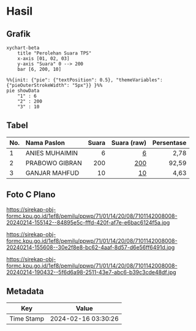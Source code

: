 # Hasil

## Grafik

```mermaid
xychart-beta
    title "Perolehan Suara TPS"
    x-axis [01, 02, 03]
    y-axis "Suara" 0 --> 200
    bar [6, 200, 10]
```

```mermaid
%%{init: {"pie": {"textPosition": 0.5}, "themeVariables": {"pieOuterStrokeWidth": "5px"}} }%%
pie showData
    "1" : 6
    "2" : 200
    "3" : 10
```

## Tabel

| No. | Nama Paslon    | Suara | Suara (raw) | Persentase |
|:--- |:-------------- | -----:| -----------:| ----------:|
| 1   | ANIES MUHAIMIN | 6     | [6][p-1]    | 2,78       |
| 2   | PRABOWO GIBRAN | 200   | [200][p-2]  | 92,59      |
| 3   | GANJAR MAHFUD  | 10    | [10][p-3]   | 4,63       |


[p-1]: https://github.com/gigit-pemilu/pemilu-2024-71-sulawesi-utara/blob/main/pilpres/hitung-suara/sub/71-sulawesi-utara/sub/01-bolaang-mongondow/sub/14-lolayan/sub/2008-tungoi-i/sub/008-tps/sub/paslon-1.txt
[p-2]: https://github.com/gigit-pemilu/pemilu-2024-71-sulawesi-utara/blob/main/pilpres/hitung-suara/sub/71-sulawesi-utara/sub/01-bolaang-mongondow/sub/14-lolayan/sub/2008-tungoi-i/sub/008-tps/sub/paslon-2.txt
[p-3]: https://github.com/gigit-pemilu/pemilu-2024-71-sulawesi-utara/blob/main/pilpres/hitung-suara/sub/71-sulawesi-utara/sub/01-bolaang-mongondow/sub/14-lolayan/sub/2008-tungoi-i/sub/008-tps/sub/paslon-3.txt

## Foto C Plano

https://sirekap-obj-formc.kpu.go.id/1ef8/pemilu/ppwp/71/01/14/20/08/7101142008008-20240214-155142--84895e5c-fffd-420f-af7e-e6bac6124f5a.jpg

https://sirekap-obj-formc.kpu.go.id/1ef8/pemilu/ppwp/71/01/14/20/08/7101142008008-20240214-155608--30e2f8e8-bc62-4aaf-8d57-d6e56ff6491d.jpg

https://sirekap-obj-formc.kpu.go.id/1ef8/pemilu/ppwp/71/01/14/20/08/7101142008008-20240214-190432--5f6d6a98-2511-43e7-abc6-b39c3cde48df.jpg


## Metadata

| Key        | Value               |
| ---------- | ------------------- |
| Time Stamp | 2024-02-16 03:30:26 |



